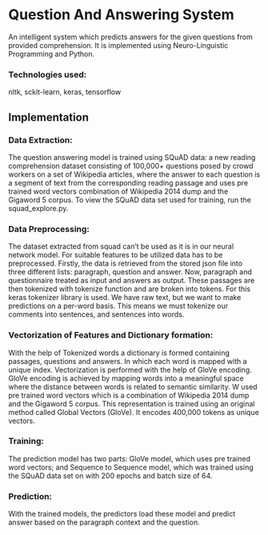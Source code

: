 # Question And Answering System
An intelligent system which predicts answers for the given questions from provided comprehension. It is implemented using Neuro-Linguistic Programming and Python.

### Technologies used:
nltk, sckit-learn, keras, tensorflow

## Implementation
### Data Extraction:
The question answering model is trained using SQuAD data: a new reading comprehension dataset consisting of 100,000+ questions posed by crowd workers on a set of Wikipedia articles, where the answer to each question is a segment of text from the corresponding reading passage and uses pre trained word vectors combination of Wikipedia 2014 dump and the Gigaword 5 corpus. To view the SQuAD data set used for training, run the squad_explore.py.

### Data Preprocessing:
The dataset extracted from squad can’t be used as it is in our neural network model. For suitable features to be utilized data has to be preprocessed. 
Firstly, the data is retrieved from the stored json file into three different lists: paragraph, question and answer. Now, paragraph and questionnaire treated as input and answers as output. These passages are then tokenized with tokenize function and are broken into tokens. For this keras tokenizer library is used. We have raw text,
but we want to make predictions on a per-word basis. This means we must tokenize our comments into sentences, and sentences into words. 

### Vectorization of Features and Dictionary formation:
With the help of Tokenized words a dictionary is formed containing passages, questions and answers. In which each word is mapped with a unique index. Vectorization is performed with the help of GloVe encoding. GloVe encoding is achieved by mapping words into a meaningful space where the distance between words is related to semantic similarity. W used pre trained word vectors which is a combination of Wikipedia 2014 dump and the Gigaword 5 corpus. This representation is trained using an original method called Global Vectors (GloVe). It encodes 400,000 tokens as unique vectors.

### Training:
The prediction model has two parts: GloVe model, which uses pre trained word vectors; and Sequence to Sequence model, which was trained using the SQuAD data set on with 200 epochs and batch size of 64.

### Prediction:
With the trained models, the predictors load these model and predict answer based on the paragraph context and the question.

